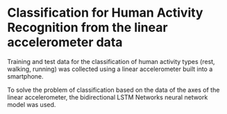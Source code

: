 # Classification for Human Activity Recognition from the linear accelerometer data

Training and test data for the classification of human activity types (rest, walking, running) was collected using a linear accelerometer built into a smartphone.

To solve the problem of classification based on the data of the axes of the linear accelerometer, the bidirectional LSTM Networks neural network model was used.
